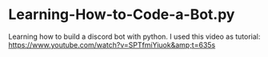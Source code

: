 # Learning-How-to-Code-a-Bot.py
Learning how to build a discord bot with python. I used this video as tutorial: https://www.youtube.com/watch?v=SPTfmiYiuok&amp;t=635s

